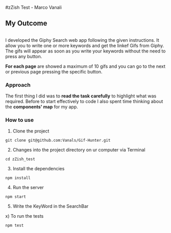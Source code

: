 #zZish Test - Marco Vanali

## My Outcome

![]()


I developed the Giphy Search web app following the given instructions.
It allow you to write one or more keywords and get the linkef Gifs from Giphy.
The gifs will appear as soon as you write your keywords without the need to press any button.

**For each page** are showed a maximum of 10 gifs and you can go to the next or previous page pressing the specific button.

### Approach

The first thing I did was to **read the task carefully** to highlight what was required. Before to start effectively to code I also spent time thinking about the **components' map** for my app.


### How to use

1) Clone the project
```
git clone git@github.com:Vanals/Gif-Hunter.git
```
2) Changes into the project directory on ur computer via Terminal
```
cd zZish_test
```
3) Install the dependencies
```
npm install
```
4) Run the server
```
npm start
```
5) Write the KeyWord in the SearchBar

x) To run the tests
```
npm test
```
